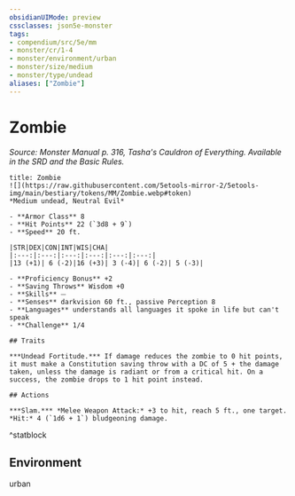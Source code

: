 ```yaml
---
obsidianUIMode: preview
cssclasses: json5e-monster
tags:
- compendium/src/5e/mm
- monster/cr/1-4
- monster/environment/urban
- monster/size/medium
- monster/type/undead
aliases: ["Zombie"]
---
```

# Zombie
*Source: Monster Manual p. 316, Tasha's Cauldron of Everything. Available in the SRD and the Basic Rules.*  

```ad-statblock
title: Zombie
![](https://raw.githubusercontent.com/5etools-mirror-2/5etools-img/main/bestiary/tokens/MM/Zombie.webp#token)
*Medium undead, Neutral Evil*

- **Armor Class** 8 
- **Hit Points** 22 (`3d8 + 9`)
- **Speed** 20 ft.

|STR|DEX|CON|INT|WIS|CHA|
|:---:|:---:|:---:|:---:|:---:|:---:|
|13 (+1)| 6 (-2)|16 (+3)| 3 (-4)| 6 (-2)| 5 (-3)|

- **Proficiency Bonus** +2
- **Saving Throws** Wisdom +0
- **Skills** ⏤
- **Senses** darkvision 60 ft., passive Perception 8
- **Languages** understands all languages it spoke in life but can't speak
- **Challenge** 1/4

## Traits

***Undead Fortitude.*** If damage reduces the zombie to 0 hit points, it must make a Constitution saving throw with a DC of 5 + the damage taken, unless the damage is radiant or from a critical hit. On a success, the zombie drops to 1 hit point instead.

## Actions

***Slam.*** *Melee Weapon Attack:* +3 to hit, reach 5 ft., one target. *Hit:* 4 (`1d6 + 1`) bludgeoning damage.
```
^statblock

## Environment

urban